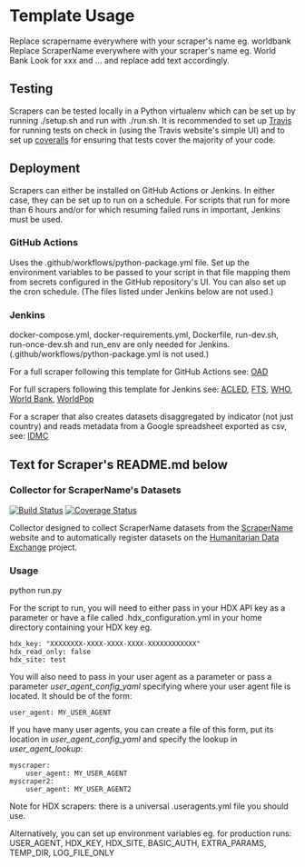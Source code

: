 # Template Usage

Replace scrapername everywhere with your scraper's name eg. worldbank
Replace ScraperName everywhere with your scraper's name eg. World Bank
Look for xxx and ... and replace add text accordingly.

## Testing

Scrapers can be tested locally in a Python virtualenv which can be set up by running
./setup.sh and run with ./run.sh. It is recommended to set up 
[Travis](https://travis-ci.com/) for running tests on check in (using the Travis website's
simple UI) and to set up [coveralls](https://coveralls.io/) for ensuring that tests
cover the majority of your code.

## Deployment

Scrapers can either be installed on GitHub Actions or Jenkins. In either case, they can be 
set up to run on a schedule. For scripts that run for more than 6 hours and/or for which
resuming failed runs in important, Jenkins must be used.

### GitHub Actions 
Uses the .github/workflows/python-package.yml file. Set up the environment variables to be 
passed to your script in that file mapping them from secrets configured in the GitHub 
repository's UI. You can also set up the cron schedule.
(The files listed under Jenkins below are not used.)

### Jenkins
docker-compose.yml, docker-requirements.yml, Dockerfile, run-dev.sh, run-once-dev.sh and run_env
are only needed for Jenkins. (.github/workflows/python-package.yml is not used.) 

For a full scraper following this template for GitHub Actions see:
[OAD](https://github.com/OCHA-DAP/hdx-scraper-covid-viz)

For full scrapers following this template for Jenkins see:
[ACLED](https://github.com/OCHA-DAP/hdx-scraper-acled-africa),
[FTS](https://github.com/OCHA-DAP/hdx-scraper-fts),
[WHO](https://github.com/OCHA-DAP/hdx-scraper-who),
[World Bank](https://github.com/OCHA-DAP/hdx-scraper-worldbank),
[WorldPop](https://github.com/OCHA-DAP/hdx-scraper-worldpop)

For a scraper that also creates datasets disaggregated by indicator (not just country) and
reads metadata from a Google spreadsheet exported as csv, see:
[IDMC](https://github.com/OCHA-DAP/hdxscraper-idmc)

## Text for Scraper's README.md below

### Collector for ScraperName's Datasets
[![Build Status](https://travis-ci.org/OCHA-DAP/hdxscraper-scrapername.svg?branch=master&ts=1)](https://travis-ci.org/OCHA-DAP/hdxscraper-scrapername) [![Coverage Status](https://coveralls.io/repos/github/OCHA-DAP/hdxscraper-scrapername/badge.svg?branch=master&ts=1)](https://coveralls.io/github/OCHA-DAP/hdxscraper-scrapername?branch=master)

Collector designed to collect ScraperName datasets from the [ScraperName](http://) website 
and to automatically register datasets on the 
[Humanitarian Data Exchange](http://data.humdata.org/) project.

### Usage
python run.py

For the script to run, you will need to either pass in your HDX API key as a parameter or have a file called .hdx_configuration.yml in your home directory containing your HDX key eg.

    hdx_key: "XXXXXXXX-XXXX-XXXX-XXXX-XXXXXXXXXXXX"
    hdx_read_only: false
    hdx_site: test
    
 You will also need to pass in your user agent as a parameter or pass a parameter *user_agent_config_yaml* specifying where your user agent file is located. It should be of the form:
 
    user_agent: MY_USER_AGENT
    
 If you have many user agents, you can create a file of this form, put its location in *user_agent_config_yaml* and specify the lookup in *user_agent_lookup*:
 
    myscraper:
        user_agent: MY_USER_AGENT
    myscraper2:
        user_agent: MY_USER_AGENT2

 Note for HDX scrapers: there is a universal .useragents.yml file you should use.

 Alternatively, you can set up environment variables eg. for production runs: USER_AGENT, HDX_KEY, HDX_SITE, BASIC_AUTH, EXTRA_PARAMS, TEMP_DIR, LOG_FILE_ONLY